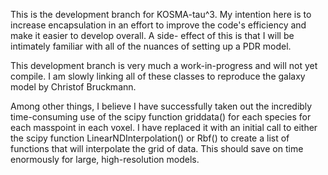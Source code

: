 This is the development branch for KOSMA-tau^3. My intention here is to increase encapsulation
in an effort to improve the code's efficiency and make it easier to develop overall. A side-
effect of this is that I will be intimately familiar with all of the nuances of setting up a
PDR model.

This development branch is very much a work-in-progress and will not yet compile. I am slowly
linking all of these classes to reproduce the galaxy model by Christof Bruckmann.

Among other things, I believe I have successfully taken out the incredibly time-consuming use
of the scipy function griddata() for each species for each masspoint in each voxel. I have replaced
it with an initial call to either the scipy function LinearNDInterpolation() or Rbf() to create
a list of functions that will interpolate the grid of data. This should save on time enormously
for large, high-resolution models.
